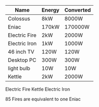 | Name          | Energy | Converted |
| ------------- | ------ | --------- |
| Colossus      | 8kW    | 8000W     |
| Eniac         | 170kW  | 170000W   |
| Electric Fire | 2kW    | 2000W     |
| Electric Iron | 1kW    | 1000W     |
| 46 inch TV    | 120W   | 120W      |
| Desktop PC    | 300W   | 300W      |
| light bulb    | 10W    | 10W       |
| Kettle        | 2kW    | 2000W     |

Electric Fire
Kettle
Electric Iron

85 Fires are equivalent to one Eniac




